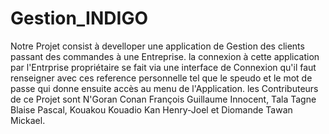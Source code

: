 # Gestion_INDIGO
Notre Projet consist à develloper une application de Gestion des clients passant des commandes à une Entreprise. la connexion à cette application par l'Entrprise propriétaire se fait via une interface de Connexion qu'il faut renseigner avec ces reference personnelle tel que  le speudo et le mot de passe qui donne ensuite accès au menu de l'Application.
les Contributeurs de ce Projet sont N'Goran Conan François Guillaume Innocent, Tala Tagne Blaise Pascal, Kouakou Kouadio Kan Henry-Joel et Diomande Tawan Mickael.
